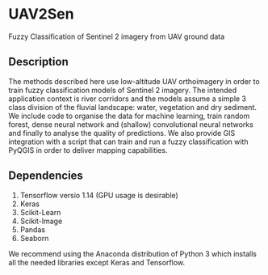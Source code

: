 # UAV2Sen
 Fuzzy Classification of Sentinel 2 imagery from UAV ground data
 
## Description
The methods described here use low-altitude UAV orthoimagery in order to train fuzzy classification models of Sentinel 2 imagery.  The intended application context is river corridors and the models assume a simple 3 class division of the fluvial landscape: water, vegetation and dry sediment.  We include code to organise the data for machine learning, train random forest, dense neural network and (shallow) convolutional neural networks and finally to analyse the quality of predictions.  We also provide GIS integration with a script that can train and run a fuzzy classification with PyQGIS in order to deliver mapping capabilities.  

## Dependencies
1. Tensorflow versio 1.14 (GPU usage is desirable)
2. Keras
3. Scikit-Learn
4. Scikit-Image
5. Pandas
6. Seaborn

We recommend using the Anaconda distribution of Python 3 which installs all the needed libraries except Keras and Tensorflow. 
